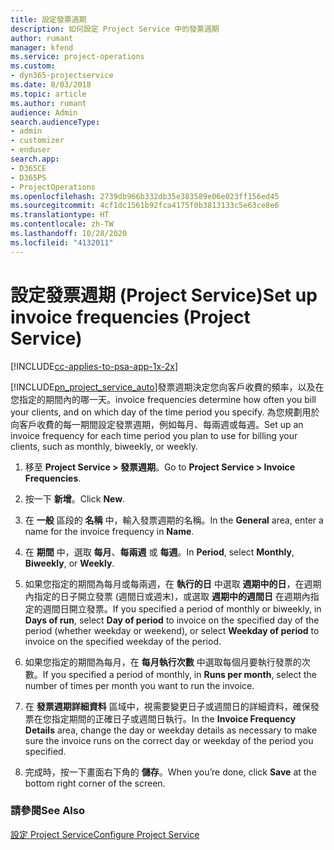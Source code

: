 ```yaml
---
title: 設定發票週期
description: 如何設定 Project Service 中的發票週期
author: rumant
manager: kfend
ms.service: project-operations
ms.custom:
- dyn365-projectservice
ms.date: 8/03/2018
ms.topic: article
ms.author: rumant
audience: Admin
search.audienceType:
- admin
- customizer
- enduser
search.app:
- D365CE
- D365PS
- ProjectOperations
ms.openlocfilehash: 2739db966b332db35e383589e06e023ff156ed45
ms.sourcegitcommit: 4cf1dc1561b92fca4175f0b3813133c5e63ce8e6
ms.translationtype: HT
ms.contentlocale: zh-TW
ms.lasthandoff: 10/28/2020
ms.locfileid: "4132011"
---
```

# <a name="set-up-invoice-frequencies-project-service"></a><span data-ttu-id="135b6-103">設定發票週期 (Project Service)</span><span class="sxs-lookup"><span data-stu-id="135b6-103">Set up invoice frequencies (Project Service)</span></span>

[!INCLUDE[cc-applies-to-psa-app-1x-2x](../includes/cc-applies-to-psa-app-1x-2x.md)]

[!INCLUDE[pn_project_service_auto](../includes/pn-project-service-auto.md)]<span data-ttu-id="135b6-104">發票週期決定您向客戶收費的頻率，以及在您指定的期間內的哪一天。</span><span class="sxs-lookup"><span data-stu-id="135b6-104">invoice frequencies determine how often you bill your clients, and on which day of the time period you specify.</span></span> <span data-ttu-id="135b6-105">為您規劃用於向客戶收費的每一期間設定發票週期，例如每月、每兩週或每週。</span><span class="sxs-lookup"><span data-stu-id="135b6-105">Set up an invoice frequency for each time period you plan to use for billing your clients, such as monthly, biweekly, or weekly.</span></span>  
  
1.  <span data-ttu-id="135b6-106">移至 **Project Service > 發票週期**。</span><span class="sxs-lookup"><span data-stu-id="135b6-106">Go to **Project Service > Invoice Frequencies**.</span></span>  
  
2.  <span data-ttu-id="135b6-107">按一下 **新增**。</span><span class="sxs-lookup"><span data-stu-id="135b6-107">Click **New**.</span></span>  
  
3.  <span data-ttu-id="135b6-108">在 **一般** 區段的 **名稱** 中，輸入發票週期的名稱。</span><span class="sxs-lookup"><span data-stu-id="135b6-108">In the **General** area, enter a name for the invoice frequency in **Name**.</span></span>  
  
4.  <span data-ttu-id="135b6-109">在 **期間** 中，選取 **每月**、**每兩週** 或 **每週**。</span><span class="sxs-lookup"><span data-stu-id="135b6-109">In **Period**, select **Monthly**, **Biweekly**, or **Weekly**.</span></span>  
  
5.  <span data-ttu-id="135b6-110">如果您指定的期間為每月或每兩週，在 **執行的日** 中選取 **週期中的日**，在週期內指定的日子開立發票 (週間日或週末)，或選取 **週期中的週間日** 在週期內指定的週間日開立發票。</span><span class="sxs-lookup"><span data-stu-id="135b6-110">If you specified a period of monthly or biweekly, in **Days of run**, select **Day of period** to invoice on the specified day of the period (whether weekday or weekend), or select **Weekday of period** to invoice on the specified weekday of the period.</span></span>  
  
6.  <span data-ttu-id="135b6-111">如果您指定的期間為每月，在 **每月執行次數** 中選取每個月要執行發票的次數。</span><span class="sxs-lookup"><span data-stu-id="135b6-111">If you specified a period of monthly, in **Runs per month**, select the number of times per month you want to run the invoice.</span></span>  
  
7.  <span data-ttu-id="135b6-112">在 **發票週期詳細資料** 區域中，視需要變更日子或週間日的詳細資料，確保發票在您指定期間的正確日子或週間日執行。</span><span class="sxs-lookup"><span data-stu-id="135b6-112">In the **Invoice Frequency Details** area, change the day or weekday details as necessary to make sure the invoice runs on the correct day or weekday of the period you specified.</span></span>  
  
8.  <span data-ttu-id="135b6-113">完成時，按一下畫面右下角的 **儲存**。</span><span class="sxs-lookup"><span data-stu-id="135b6-113">When you’re done, click **Save** at the bottom right corner of the screen.</span></span>  
  
### <a name="see-also"></a><span data-ttu-id="135b6-114">請參閱</span><span class="sxs-lookup"><span data-stu-id="135b6-114">See Also</span></span>  
 [<span data-ttu-id="135b6-115">設定 Project Service</span><span class="sxs-lookup"><span data-stu-id="135b6-115">Configure Project Service</span></span>](../psa/configure.md)
